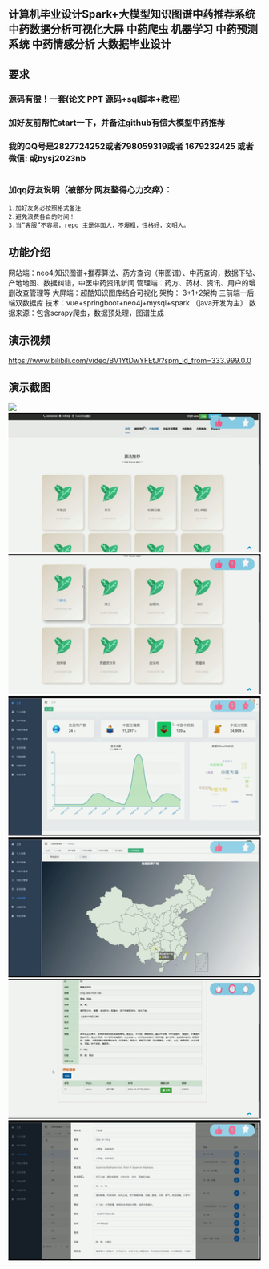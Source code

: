 ## 计算机毕业设计Spark+大模型知识图谱中药推荐系统 中药数据分析可视化大屏 中药爬虫 机器学习 中药预测系统 中药情感分析 大数据毕业设计

## 要求
### 源码有偿！一套(论文 PPT 源码+sql脚本+教程)

### 
### 加好友前帮忙start一下，并备注github有偿大模型中药推荐
### 我的QQ号是2827724252或者798059319或者 1679232425 或者 微信: 或bysj2023nb

# 

### 加qq好友说明（被部分 网友整得心力交瘁）：
    1.加好友务必按照格式备注
    2.避免浪费各自的时间！
    3.当“客服”不容易，repo 主是体面人，不爆粗，性格好，文明人。
## 功能介绍
网站端：neo4j知识图谱+推荐算法、药方查询（带图谱）、中药查询，数据下钻、产地地图、数据纠错，中医中药资讯新闻
管理端：药方、药材、资讯、用户的增删改查管理等
大屏端：超酷知识图库结合可视化
架构： 3+1+2架构 三前端一后端双数据库
技术：vue+springboot+neo4j+mysql+spark （java开发为主）
数据来源：包含scrapy爬虫，数据预处理，图谱生成

## 演示视频
https://www.bilibili.com/video/BV1YtDwYFEtJ/?spm_id_from=333.999.0.0


## 演示截图
![](1.png)
![](2.png)
![](3.png)
![](4.png)
![](5.png)
![](6.png)
![](7.png)


